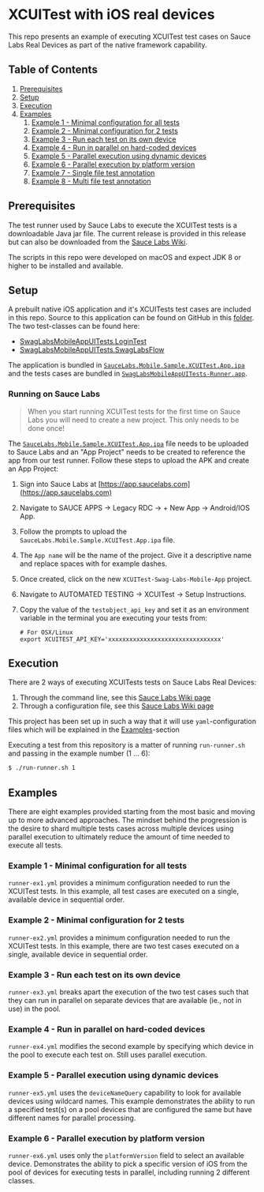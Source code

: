 # XCUITest with iOS real devices
This repo presents an example of executing XCUITest test cases on Sauce Labs Real Devices as part
of the native framework capability.

## Table of Contents
1. [Prerequisites](#prerequisites)
1. [Setup](#setup)
1. [Execution](#execution)
1. [Examples](#examples)
    1. [Example 1 - Minimal configuration for all tests](#example-1---minimal-configuration-for-all-tests)
    1. [Example 2 - Minimal configuration for 2 tests](#example-2---minimal-configuration-for-2-tests)
    1. [Example 3 - Run each test on its own device](#example-3---run-each-test-on-its-own-device)
    1. [Example 4 - Run in parallel on hard-coded devices](#example-4---run-in-parallel-on-hard-coded-devices)
    1. [Example 5 - Parallel execution using dynamic devices](#example-5---parallel-execution-using-dynamic-devices)
    1. [Example 6 - Parallel execution by platform version](#example-6---parallel-execution-by-platform-version)
    1. [Example 7 - Single file test annotation](#example-7---single-file-test-annotation)
    1. [Example 8 - Multi file test annotation](#example-8---multi-file-test-annotation)

## Prerequisites
The test runner used by Sauce Labs to execute the XCUITest tests is a downloadable Java jar file.
The current release is provided in this release but can also be downloaded from the 
[Sauce Labs Wiki](https://wiki.saucelabs.com/display/DOCS/Using+XCUITest+for+Real+Device+Testing).

The scripts in this repo were developed on macOS and expect JDK 8 or higher to be installed and available.

## Setup
A prebuilt native iOS application and it's XCUITests test cases are included in this repo. Source to this application 
can be found on GitHub in this [folder](https://github.com/saucelabs/sample-app-mobile/tree/master/ios/SwagLabsMobileAppUITests/).
The two test-classes can be found here:

- [SwagLabsMobileAppUITests.LoginTest](https://github.com/saucelabs/sample-app-mobile/blob/master/ios/SwagLabsMobileAppUITests/LoginTests.swift)
- [SwagLabsMobileAppUITests.SwagLabsFlow](https://github.com/saucelabs/sample-app-mobile/blob/master/ios/SwagLabsMobileAppUITests/SwagLabsFlow.swift)

The application is bundled in [`SauceLabs.Mobile.Sample.XCUITest.App.ipa`](./SauceLabs.Mobile.Sample.XCUITest.App.ipa) 
and the tests cases are bundled in [`SwagLabsMobileAppUITests-Runner.app`](./SwagLabsMobileAppUITests-Runner.app).

### Running on Sauce Labs
> When you start running XCUITest tests for the first time on Sauce Labs you will need to create a new project. This 
>only needs to be done once!

The [`SauceLabs.Mobile.Sample.XCUITest.App.ipa`](./SauceLabs.Mobile.Sample.XCUITest.App.ipa) file needs to be uploaded 
to Sauce Labs and an "App Project" needs to be created to reference the app from our test runner.
Follow these steps to upload the APK and create an App Project:

1. Sign into Sauce Labs at [https://app.saucelabs.com](https://app.saucelabs.com)
1. Navigate to SAUCE APPS &rarr; Legacy RDC &rarr; + New App &rarr; Android/IOS App.
1. Follow the prompts to upload the `SauceLabs.Mobile.Sample.XCUITest.App.ipa` file.
1. The `App name` will be the name of the project. Give it a descriptive name and replace spaces with for example dashes. 
1. Once created, click on the new `XCUITest-Swag-Labs-Mobile-App` project.
1. Navigate to AUTOMATED TESTING &rarr; XCUITest &rarr; Setup Instructions.
1. Copy the value of the `testobject_api_key` and set it as an environment variable in the terminal you are executing 
your tests from:

    ```
    # For OSX/Linux
    export XCUITEST_API_KEY='xxxxxxxxxxxxxxxxxxxxxxxxxxxxxxxx'
    ```

## Execution
There are 2 ways of executing XCUITests tests on Sauce Labs Real Devices:

1. Through the command line, see this [Sauce Labs Wiki page](https://wiki.saucelabs.com/display/DOCS/Command+Reference+for+Sauce+Runner+for+Real+Devices)
1. Through a configuration file, see this [Sauce Labs Wiki page](https://wiki.saucelabs.com/display/DOCS/Creating+a+Sauce+Runner+for+Real+Devices+Configuration+File)

This project has been set up in such a way that it will use `yaml`-configuration files which will be explained in the 
[Examples](#examples)-section

Executing a test from this repository is a matter of running `run-runner.sh` and passing in the example number (1 ... 6):

```bash
$ ./run-runner.sh 1
```

## Examples
There are eight examples provided starting from the most basic and moving up to more advanced approaches.
The mindset behind the progression is the desire to shard multiple tests cases across multiple devices using parallel 
execution to ultimately reduce the amount of time needed to execute all tests.

### Example 1 - Minimal configuration for all tests
`runner-ex1.yml` provides a minimum configuration needed to run the XCUITest tests.
In this example, all test cases are executed on a single, available device in sequential order.

### Example 2 - Minimal configuration for 2 tests
`runner-ex2.yml` provides a minimum configuration needed to run the XCUITest tests.
In this example, there are two test cases executed on a single, available device in sequential order.

### Example 3 - Run each test on its own device
`runner-ex3.yml` breaks apart the execution of the two test cases such that they can run in parallel on separate devices
that are available (ie., not in use) in the pool.

### Example 4 - Run in parallel on hard-coded devices
`runner-ex4.yml` modifies the second example by specifying which device in the pool to execute each test on.
Still uses parallel execution.

### Example 5 - Parallel execution using dynamic devices
`runner-ex5.yml` uses the `deviceNameQuery` capability to look for available devices using wildcard names.
This example demonstrates the ability to run a specified test(s) on a pool devices that are configured the same but have
different names for parallel processing.

### Example 6 - Parallel execution by platform version
`runner-ex6.yml` uses only the `platformVersion` field to select an available device.
Demonstrates the ability to pick a specific version of iOS from the pool of devices for executing tests in parallel, 
including running 2 different classes.
